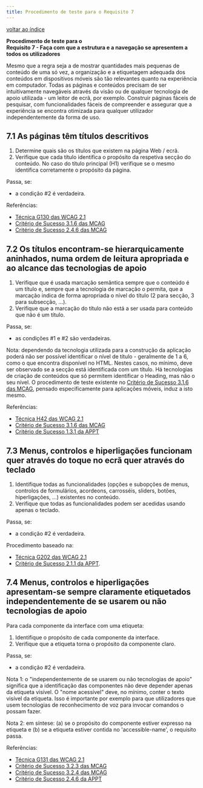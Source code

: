 ```yaml
---
title: Procedimento de teste para o Requisito 7 
---
```


[voltar ao índice](index.md)

**Procedimento de teste para o**<br>**Requisito 7 - Faça com que a estrutura e a navegação se apresentem a todos os utilizadores**

Mesmo que a regra seja a de mostrar quantidades mais pequenas de conteúdo de uma só vez, a organização e a etiquetagem adequada dos conteúdos em dispositivos móveis são tão relevantes quanto na experiência em computador. Todas as páginas e conteúdos precisam de ser intuitivamente navegáveis através da visão ou de qualquer tecnologia de apoio utilizada - um leitor de ecrã, por exemplo. Construir páginas fáceis de pesquisar, com funcionalidades fáceis de compreender e assegurar que a experiência se encontra otimizada para qualquer utilizador independentemente da forma de uso.

## 7.1 As páginas têm títulos descritivos

1. Determine quais são os títulos que existem na página Web / ecrã.
2. Verifique que cada título identifica o propósito da respetiva secção do conteúdo. No caso do título principal (H1) verifique se o mesmo identifica corretamente o propósito da página.

Passa, se:

- a condição #2 é verdadeira.

Referências:

- [Técnica G130 das WCAG 2.1](https://www.w3.org/WAI/WCAG22/Techniques/general/G130)
- [Critério de Sucesso 3.1.6 das MCAG](https://getevinced.github.io/mcag/#section-headings)
- [Critério de Sucesso 2.4.6 das MCAG](https://appt.org/en/guidelines/wcag/success-criterion-2-4-6)


## 7.2 Os títulos encontram-se hierarquicamente aninhados, numa ordem de leitura apropriada e ao alcance das tecnologias de apoio

1. Verifique que é usada marcação semântica sempre que o conteúdo é um título e, sempre que a tecnologia de marcação o permita, que a marcação indica de forma apropriada o nível do título (2 para secção, 3 para subsecção, ...).
2. Verifique que a marcação do título não está a ser usada para conteúdo que não é um título.

Passa, se:

- as condições #1 e #2 são verdadeiras.

Nota: dependendo da tecnologia utilizada para a construção da aplicação poderá não ser possível identificar o nível de título - geralmente de 1 a 6, como o que encontra disponível no HTML. Nestes casos, no mínimo, deve ser observado se a secção está identificada com um título. Há tecnologias de criação de conteúdos que só permitem identificar o Heading, mas não o seu nível. O procedimento de teste existente no [Critério de Sucesso 3.1.6 das MCAG](https://getevinced.github.io/mcag/#section-headings), pensado especificamente para aplicações móveis, induz a isto mesmo.

Referências:

- [Técnica H42 das WCAG 2.1](https://www.w3.org/WAI/WCAG22/Techniques/html/H42)
- [Critério de Sucesso 3.1.6 das MCAG](https://getevinced.github.io/mcag/#section-headings)
- [Critério de Sucesso 1.3.1 da APPT](https://appt.org/en/guidelines/wcag/success-criterion-1-3-1)


## 7.3 Menus, controlos e hiperligações funcionam quer através do toque no ecrã quer através do teclado

1. Identifique todas as funcionalidades (opções e subopções de menus, controlos de formulários, acordeons, carrosséis, sliders, botões, hiperligações, ...) existentes no conteúdo.
2. Verifique que todas as funcionalidades podem ser acedidas usando apenas o teclado.

Passa, se:

- a condição #2 é verdadeira.

Procedimento baseado na:

- [Técnica G202 das WCAG 2.1](https://www.w3.org/WAI/WCAG22/Techniques/general/G202)
- [Critério de Sucesso 2.1.1 da APPT](https://appt.org/en/guidelines/wcag/success-criterion-2-1-1).


## 7.4 Menus, controlos e hiperligações apresentam-se sempre claramente etiquetados independentemente de se usarem ou não tecnologias de apoio

Para cada componente da interface com uma etiqueta:

1. Identifique o propósito de cada componente da interface.
2. Verifique que a etiqueta torna o propósito da componente claro.

Passa, se:

- a condição #2 é verdadeira.

Nota 1: o "independentemente de se usarem ou não tecnologias de apoio" significa que a identificação das componentes não deve depender apenas da etiqueta visível. O "nome acessível" deve, no mínimo, conter o texto visível da etiqueta. Isso é importante por exemplo para que utilizadores que usem tecnologias de reconhecimento de voz para invocar comandos o possam fazer.

Nota 2: em síntese: (a) se o propósito do componente estiver expresso na etiqueta e (b) se a etiqueta estiver contida no 'accessible-name', o requisito passa.

Referências:

- [Técnica G131 das WCAG 2.1](https://www.w3.org/WAI/WCAG22/Techniques/general/G131)
- [Critério de Sucesso 3.2.3 das MCAG](https://getevinced.github.io/mcag/#heading-consistent-labeling)
- [Critério de Sucesso 3.2.4 das MCAG](https://getevinced.github.io/mcag/#heading-unique-labels)
- [Critério de Sucesso 2.4.6 da APPT](https://appt.org/en/guidelines/wcag/success-criterion-2-4-6)

